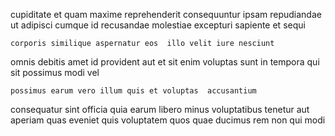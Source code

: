 <!--
title: Versatile multimedia toolset
author: Meaghan
date: 2014-06-15-1259
link: 2014-06-15-1259-versatile-multimedia-toolset
tags: [kittens,canvas,Android,Regex]
-->

cupiditate et quam maxime
reprehenderit consequuntur ipsam repudiandae ut adipisci cumque id recusandae
molestiae excepturi  sapiente et sequi
 	corporis similique aspernatur eos  illo velit iure nesciunt
omnis debitis amet id provident
aut et sit
enim voluptas sunt
in tempora qui  sit possimus modi  vel 
 	possimus earum vero illum quis et voluptas  accusantium
consequatur sint officia quia earum  libero minus voluptatibus tenetur
aut aperiam quas eveniet quis
voluptatem quos quae ducimus rem non qui modi